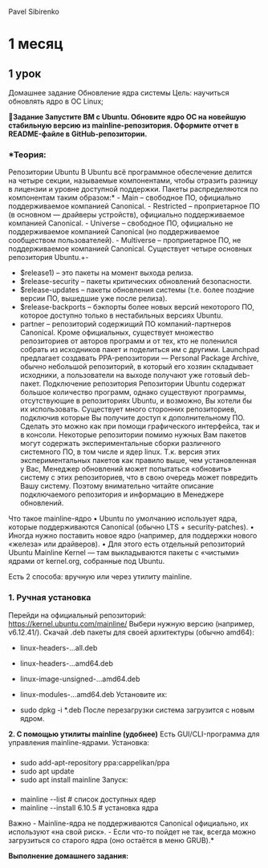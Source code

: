 Pavel Sibirenko
# 1 месяц
## 1 урок
Домашнее задание
Обновление ядра системы
Цель:
научиться обновлять ядро в ОС Linux;

🎯**Задание
Запустите ВМ c Ubuntu.
Обновите ядро ОС на новейшую стабильную версию из mainline-репозитория.
Оформите отчет в README-файле в GitHub-репозитории.**

### *Теория:
Репозитории Ubuntu
В Ubuntu всё программное обеспечение делится на четыре секции, называемые компонентами,
 чтобы отразить разницу в лицензии и уровне доступной поддержки.
Пакеты распределяются по компонентам таким образом:*
	- Main – свободное ПО, официально поддерживаемое компанией Canonical. 
	- Restricted – проприетарное ПО (в основном — драйверы устройств), официально поддерживаемое компанией Canonical. 
	- Universe – свободное ПО, официально не поддерживаемое компанией Canonical (но поддерживаемое сообществом пользователей). 
	- Multiverse – проприетарное ПО, не поддерживаемое компанией Canonical. 
Существует четыре основных репозитория Ubuntu.+-
- $release1) – это пакеты на момент выхода релиза. 
- $release-security – пакеты критических обновлений безопасности. 
- $release-updates – пакеты обновления системы (т.е. более поздние версии ПО, вышедшие уже после релиза). 
- $release-backports – бэкпорты более новых версий некоторого ПО, которое доступно только в нестабильных версиях Ubuntu. 
- partner – репозиторий содержищий ПО компаний-партнеров Canonical. 
Кроме официальных, существует множество репозиториев от авторов программ и от тех, кто не поленился собрать из исходников пакет и поделиться им с другими. Launchpad предлагает создавать PPA-репозитории — Personal Package Archive, обычно небольшой репозиторий, в который его хозяин складывает исходники, а пользователи на выходе получают уже готовый deb-пакет.
Подключение репозитория
Репозитории Ubuntu содержат большое количество программ, однако существуют программы, отсутствующие в репозиториях Ubuntu, и возможно, Вы хотели бы их использовать. Существует много сторонних репозиториев, подключив которые Вы получите доступ к дополнительному ПО. Сделать это можно как при помощи графического интерфейса, так и в консоли.
Некоторые репозитории помимо нужных Вам пакетов могут содержать экспериментальные сборки различного системного ПО, в том числе и ядер linux. Т.к. версия этих экспериментальных пакетов как правило выше, чем установленная у Вас, Менеджер обновлений может попытаться «обновить» систему с этих репозиториев, что в свою очередь может повредить Вашу систему. Поэтому внимательно читайте описание подключаемого репозитория и информацию в Менеджере обновлений.

Что такое mainline-ядро
	•	Ubuntu по умолчанию использует ядра, которые поддерживаются Canonical (обычно LTS + security-patches).
	•	Иногда нужно поставить новое ядро (например, для поддержки нового «железа» или драйверов).
	•	Для этого есть отдельный репозиторий Ubuntu Mainline Kernel — там выкладываются пакеты с «чистыми» ядрами от kernel.org, собранные под Ubuntu.
 
Есть 2 способа: вручную или через утилиту mainline.

### 1. Ручная установка
Перейди на официальный репозиторий:  https://kernel.ubuntu.com/mainline/
Выбери нужную версию (например, v6.12.41/).
Скачай .deb пакеты для своей архитектуры (обычно amd64):
- linux-headers-...all.deb
- linux-headers-...amd64.deb
- linux-image-unsigned-...amd64.deb
- linux-modules-...amd64.deb
Установите их:

 - sudo dpkg -i *.deb
После перезагрузки система загрузится с новым ядром.

**2. С помощью утилиты mainline (удобнее)**
Есть GUI/CLI-программа для управления mainline-ядрами.
Установка:
###
 - sudo add-apt-repository ppa:cappelikan/ppa
 - sudo apt update
 - sudo apt install mainline
Запуск:
###
 - mainline --list   # список доступных ядер
 - mainline --install 6.10.5   # установка ядра

Важно
	- Mainline-ядра не поддерживаются Canonical официально, их используют «на свой риск».
	- Если что-то пойдет не так, всегда можно загрузиться со старого ядра (оно остаётся в меню GRUB).*

 **Выполнение домашнего задания:**
 



